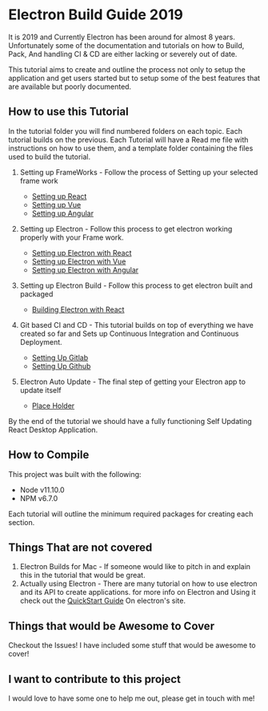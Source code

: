 # Electron Build Guide 2019

It is 2019 and Currently Electron has been around for almost 8 years. Unfortunately some of the documentation and tutorials on how to Build, Pack, And handling CI & CD are either lacking or severely out of date.

This tutorial aims to create and outline the process not only to setup the application and get users started but to setup some of the best features that are available but poorly documented.

## How to use this Tutorial

In the tutorial folder you will find numbered folders on each topic. Each tutorial builds on the previous. Each Tutorial will have a Read me file with instructions on how to use them, and a template folder containing the files used to build the tutorial.

1. Setting up FrameWorks - Follow the process of Setting up your selected frame work

    - [Setting up React](#1A_SettingUpReact/readme.md)
    - [Setting up Vue](./Tutorials/#1B_SettingUpVue/readme.md)
    - [Setting up Angular](./Tutorials/#1C_SettingUpAngular/readme.md)

2. Setting up Electron - Follow this process to get electron working properly with your Frame work.

    - [Setting up Electron with React](./Tutorials/#2A_SettingUpElectronReact/readme.md)
    - [Setting up Electron with Vue](./Tutorials/#2B_SettingUpElectronVue/readme.md)  
    - [Setting up Electron with Angular](./Tutorials/#2C_SettingUpElectronAngular/readme.md)

3. Setting up Electron Build - Follow this process to get electron built and packaged

    - [Building Electron with React](./tutorials/#3A_SettingUpElectronReactBuild/readme.md)    

4. Git based CI and CD  - This tutorial builds on top of everything we have created so far and Sets up Continuous Integration and Continuous Deployment.

    - [Setting Up Gitlab](./Tutorials/#4A_SettingUpGitlab/readme.md)
    - [Setting Up Github](./Tutorials/#4B_SettingUpGithub/readme.md)

5. Electron Auto Update - The final step of getting your Electron app to update itself
    - [Place Holder]()

By the end of the tutorial we should have a fully functioning Self Updating React Desktop Application.

## How to Compile

This project was built with the following:

- Node v11.10.0
- NPM v6.7.0

Each tutorial will outline the minimum required packages for creating each section.

## Things That are not covered

1. Electron Builds for Mac - If someone would like to pitch in and explain this in the tutorial that would be great.
2. Actually using Electron - There are many tutorial on how to use electron and its API to create applications. for more info on Electron and Using it check out the [QuickStart Guide](https://electronjs.org/docs/tutorial/quick-start) On electron's site.

## Things that would be Awesome to Cover

Checkout the Issues! I have included some stuff that would be awesome to cover!

## I want to contribute to this project

I would love to have some one to help me out, please get in touch with me!
